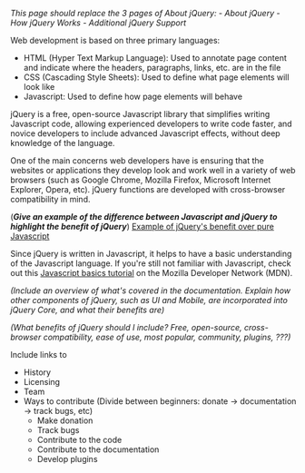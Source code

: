 _This page should replace the 3 pages of About jQuery:
	- About jQuery
	- How jQuery Works
	- Additional jQuery Support_

Web development is based on three primary languages:

- HTML (Hyper Text Markup Language): Used to annotate page content and indicate where the headers, paragraphs, links, etc. are in the file
- CSS (Cascading Style Sheets): Used to define what page elements will look like
- Javascript: Used to define how page elements will behave 

jQuery is a free, open-source Javascript library that simplifies writing Javascript code, allowing experienced developers to write code faster, and novice developers to include advanced Javascript effects, without deep knowledge of the language. 

One of the main concerns web developers have is ensuring that the websites or applications they develop look and work well in a variety of web browsers (such as Google Chrome, Mozilla Firefox, Microsoft Internet Explorer, Opera, etc). jQuery functions are developed with cross-browser compatibility in mind.

(**_Give an example of the difference between Javascript and jQuery to highlight the benefit of jQuery_**)
[Example of jQuery's benefit over pure Javascript](http://www.sitepoint.com/jquery-javascipt-designers/)

Since jQuery is written in Javascript, it helps to have a basic understanding of the Javascript language. If you're still not familiar with Javascript, check out this [Javascript basics tutorial](https://developer.mozilla.org/en-US/Learn/Getting_started_with_the_web/JavaScript_basics) on the Mozilla Developer Network (MDN).

_(Include an overview of what's covered in the documentation. Explain how other components of jQuery, such as UI and Mobile, are incorporated into jQuery Core, and what their benefits are)_

_(What benefits of jQuery should I include? Free, open-source, cross-browser compatibility, ease of use, most popular, community, plugins, ???)_

Include links to
- History
- Licensing
- Team
- Ways to contribute (Divide between beginners: donate -> documentation -> track bugs, etc)
	- Make donation
	- Track bugs
	- Contribute to the code
	- Contribute to the documentation
	- Develop plugins